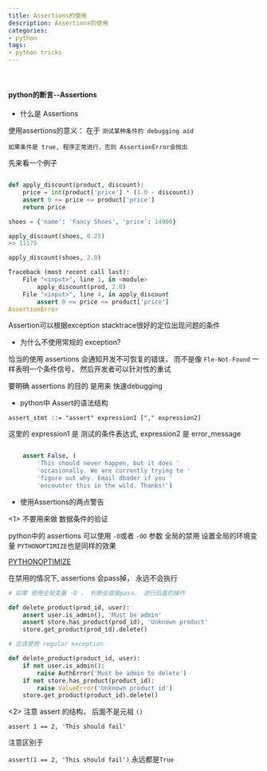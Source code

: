 ```yaml
---
title: Assertions的使用
description: Assertions的使用
categories:
- python
tags:
- python tricks
---
```


<br>

#### python的断言--Assertions


- 什么是 Assertions

使用assertions的意义： 在于 `测试某种条件的 debugging aid` 

    如果条件是 true, 程序正常进行，否则 AssertionError会抛出 
   
先来看一个例子


```python

def apply_discount(product, discount):
    price = int(product['price'] * (1.0 - discount))
    assert 0 <= price <= product['price']
    return price

shoes = {'name': 'Fancy Shoes', 'price': 14900}

apply_discount(shoes, 0.25)
>> 11175

apply_discount(shoes, 2.0)

Traceback (most recent call last):
    File "<input>", line 1, in <module>
        apply_discount(prod, 2.0)
    File "<input>", line 4, in apply_discount
        assert 0 <= price <= product['price']
AssertionError

```

Assertion可以根据exception stacktrace很好的定位出现问题的条件

- 为什么不使用常规的 exception?

恰当的使用 assertions 会通知开发不可恢复的错误， 而不是像 `Fle-Not-Found` 一样表明一个条件信号， 然后开发者可以针对性的重试

要明确 assertions 的目的 是用来 快速debugging


- python中 Assert的语法结构

`assert_stmt ::= "assert" expression1 ["," expression2]`


这里的 expression1 是 测试的条件表达式, expression2 是 error_message
```python

    assert False, (
        'This should never happen, but it does '
        'occasionally. We are currently trying to '
        'figure out why. Email dbader if you '
        'encounter this in the wild. Thanks!')
```

- 使用Assertions的两点警告


<1> 不要用来做 数据条件的验证

python中的 assertions 可以使用 `-O`或者 `-OO` 参数 全局的禁用
设置全局的环境变量 `PYTHONOPTIMIZE`也是同样的效果

[PYTHONOPTIMIZE](https://docs.python.org/3/using/cmdline.html#envvar-PYTHONOPTIMIZE)


在禁用的情况下, assertions 会pass掉， 永远不会执行

```python
# 如果 使用全局变量 -O ， 判断会直接pass， 进行后面的操作

def delete_product(prod_id, user):
    assert user.is_admin(), 'Must be admin'
    assert store.has_product(prod_id), 'Unknown product'
    store.get_product(prod_id).delete()

# 应该使用 regular exception

def delete_product(product_id, user):
    if not user.is_admin():
        raise AuthError('Must be admin to delete')
    if not store.has_product(product_id):
        raise ValueError('Unknown product id')
    store.get_product(product_id).delete()
```


<2> 注意 assert 的结构， 后面不是元祖 `()`

`assert 1 == 2, 'This should fail'`

注意区别于

`assert(1 == 2, 'This should fail')` 永远都是`True`
